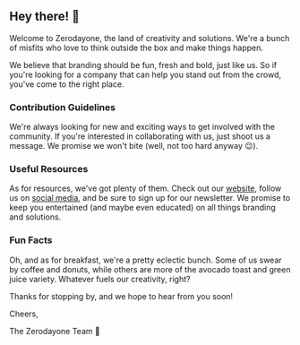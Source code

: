 ## Hey there! 👋

Welcome to Zerodayone, the land of creativity and solutions. We're a bunch of misfits who love to think outside the box and make things happen. 

We believe that branding should be fun, fresh and bold, just like us. So if you're looking for a company that can help you stand out from the crowd, you've come to the right place.

### Contribution Guidelines

We're always looking for new and exciting ways to get involved with the community. If you're interested in collaborating with us, just shoot us a message. We promise we won't bite (well, not too hard anyway 😉).

### Useful Resources

As for resources, we've got plenty of them. Check out our [website](https://www.zerodayone.com), follow us on [social media](https://twitter.com/zerodayone_), and be sure to sign up for our newsletter. We promise to keep you entertained (and maybe even educated) on all things branding and solutions.

### Fun Facts

Oh, and as for breakfast, we're a pretty eclectic bunch. Some of us swear by coffee and donuts, while others are more of the avocado toast and green juice variety. Whatever fuels our creativity, right?

Thanks for stopping by, and we hope to hear from you soon!

Cheers,

The Zerodayone Team 🚀
